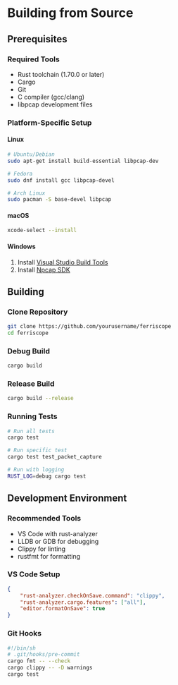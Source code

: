 # Building from Source

## Prerequisites

### Required Tools
- Rust toolchain (1.70.0 or later)
- Cargo
- Git
- C compiler (gcc/clang)
- libpcap development files

### Platform-Specific Setup

#### Linux
```bash
# Ubuntu/Debian
sudo apt-get install build-essential libpcap-dev

# Fedora
sudo dnf install gcc libpcap-devel

# Arch Linux
sudo pacman -S base-devel libpcap
```

#### macOS
```bash
xcode-select --install
```

#### Windows
1. Install [Visual Studio Build Tools](https://visualstudio.microsoft.com/visual-cpp-build-tools/)
2. Install [Npcap SDK](https://npcap.com/#download)

## Building

### Clone Repository
```bash
git clone https://github.com/yourusername/ferriscope
cd ferriscope
```

### Debug Build
```bash
cargo build
```

### Release Build
```bash
cargo build --release
```

### Running Tests
```bash
# Run all tests
cargo test

# Run specific test
cargo test test_packet_capture

# Run with logging
RUST_LOG=debug cargo test
```

## Development Environment

### Recommended Tools
- VS Code with rust-analyzer
- LLDB or GDB for debugging
- Clippy for linting
- rustfmt for formatting

### VS Code Setup
```json
{
    "rust-analyzer.checkOnSave.command": "clippy",
    "rust-analyzer.cargo.features": ["all"],
    "editor.formatOnSave": true
}
```

### Git Hooks
```bash
#!/bin/sh
# .git/hooks/pre-commit
cargo fmt -- --check
cargo clippy -- -D warnings
cargo test
```
